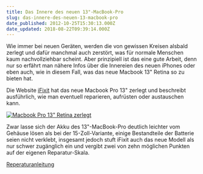 ```yaml
---
title: Das Innere des neuen 13"-MacBook-Pro
slug: das-innere-des-neuen-13-macbook-pro
date_published: 2012-10-25T15:30:13.000Z
date_updated: 2018-08-22T09:39:14.000Z
---
```


Wie immer bei neuen Geräten, werden die von gewissen Kreisen alsbald zerlegt und dafür manchmal auch zerstört, was für normale Menschen kaum nachvollziehbar scheint. Aber prinzipiell ist das eine gute Arbeit, denn nur so erfährt man nähere Infos über die Innereien des neuen iPhones oder eben auch, wie in diesem Fall, was das neue Macbook 13" Retina so zu bieten hat. 

Die Website [iFixit](http://www.ifixit.com/Teardown/MacBook+Pro+13-Inch+Retina+Display+Late+2012+Teardown/11225/1?revisionid=HEAD) hat das neue Macbook Pro 13" zerlegt und beschreibt ausführlich, wie man eventuell reparieren, aufrüsten oder austauschen kann.

[![Macbook Pro 13&quot; Retina zerlegt](//picdump.thafaker.de/2012/10/JYjJoWrXcngjA4B3-580x435.jpg)](http://picdump.thafaker.de/2012/10/JYjJoWrXcngjA4B3.jpg)

Zwar lasse sich der Akku des 13"-MacBook-Pro deutlich leichter vom Gehäuse lösen als bei der 15-Zoll-Variante, einige Bestandteile der Batterie seien nicht verklebt, insgesamt jedoch stuft iFixit auch das neue Modell als nur schwer zugänglich ein und vergibt zwei von zehn möglichen Punkten auf der eigenen Reparatur-Skala.

[Reperaturanleitung](http://www.ifixit.com/Teardown/MacBook+Pro+13-Inch+Retina+Display+Late+2012+Teardown/11225/1?revisionid=HEAD)
